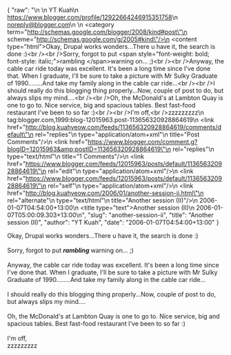 {
  "raw": "<entry>\n  <author>\n    <name>YT Kuah</name>\n    <uri>https://www.blogger.com/profile/12922664246915351758</uri>\n    <email>noreply@blogger.com</email>\n  </author>\n  <category term=\"http://schemas.google.com/blogger/2008/kind#post\"\n    scheme=\"http://schemas.google.com/g/2005#kind\"/>\n  <content type=\"html\">Okay, Drupal works wonders...There u have it, the search is done :)&lt;br /&gt;&lt;br /&gt;Sorry, forgot to put &lt;span style=&quot;font-weight: bold; font-style: italic;&quot;&gt;rambling &lt;/span&gt;warning on... ;)&lt;br /&gt;&lt;br /&gt;Anyway, the cable car ride today was excellent. It's been a long time since I've done that. When I graduate, I'll be sure to take a picture with Mr Sulky Graduate of 1990........And take my family along in the cable car ride...&lt;br /&gt;&lt;br /&gt;I should really do this blogging thing properly...Now, couple of post to do, but always slips my mind....&lt;br /&gt;&lt;br /&gt;Oh, the McDonald's at Lambton Quay is one to go to. Nice service, big and spacious tables. Best fast-food restaurant I've been to so far :)&lt;br /&gt;&lt;br /&gt;I'm off,&lt;br /&gt;zzzzzzzzz</content>\n  <id>tag:blogger.com,1999:blog-12015963.post-113656320928864619</id>\n  <link href=\"http://blog.kuahyeow.com/feeds/113656320928864619/comments/default\"\n    rel=\"replies\"\n    type=\"application/atom+xml\"\n    title=\"Post Comments\"/>\n  <link href=\"https://www.blogger.com/comment.g?blogID=12015963&amp;postID=113656320928864619\"\n    rel=\"replies\"\n    type=\"text/html\"\n    title=\"1 Comments\"/>\n  <link href=\"https://www.blogger.com/feeds/12015963/posts/default/113656320928864619\"\n    rel=\"edit\"\n    type=\"application/atom+xml\"/>\n  <link href=\"https://www.blogger.com/feeds/12015963/posts/default/113656320928864619\"\n    rel=\"self\"\n    type=\"application/atom+xml\"/>\n  <link href=\"http://blog.kuahyeow.com/2006/01/another-session-ii.html\"\n    rel=\"alternate\"\n    type=\"text/html\"\n    title=\"Another session (II)\"/>\n  <published>2006-01-07T04:54:00+13:00</published>\n  <title type=\"text\">Another session (II)</title>\n  <updated>2006-01-07T05:00:09.303+13:00</updated>\n</entry>",
  "slug": "another-session-ii",
  "title": "Another session (II)",
  "author": "YT Kuah",
  "date": "2006-01-07T04:54:00+13:00"
}

Okay, Drupal works wonders...There u have it, the search is done :)<br /><br />Sorry, forgot to put <span style="font-weight: bold; font-style: italic;">rambling </span>warning on... ;)<br /><br />Anyway, the cable car ride today was excellent. It's been a long time since I've done that. When I graduate, I'll be sure to take a picture with Mr Sulky Graduate of 1990........And take my family along in the cable car ride...<br /><br />I should really do this blogging thing properly...Now, couple of post to do, but always slips my mind....<br /><br />Oh, the McDonald's at Lambton Quay is one to go to. Nice service, big and spacious tables. Best fast-food restaurant I've been to so far :)<br /><br />I'm off,<br />zzzzzzzzz